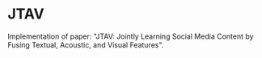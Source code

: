 # JTAV
Implementation of paper: "JTAV: Jointly Learning Social Media Content by Fusing Textual, Acoustic, and Visual Features".

